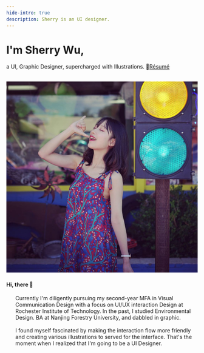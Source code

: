 ```yaml
---
hide-intro: true
description: Sherry is an UI designer.
---
```


# I'm Sherry Wu, 

a UI, Graphic Designer, supercharged with Illustrations. 
📮<a class="follow" target="_blank" href="/attach/resume.pdf">Résumé</a> 

<br>

<div class="row fit">
  <div class="col-sm-6 col-xs-12">
    <!-- first column starts from here -->
    <img src="/images/about/portrait.jpg"/>
    <!-- first column ends here -->
  </div>
  <div class="col-sm-6 col-xs-12">
    <!-- second column starts from here -->
    <h4>Hi, there 👋</h4>
    <ul>
    Currently I'm diligently pursuing my second-year MFA in Visual Communication Design with a focus on UI/UX interaction Design at Rochester Institute of Technology. In the past, I studied Environmental Design. BA at Nanjing Forestry University, and dabbled in graphic.
    <br>
    <br>
I found myself fascinated by making the interaction flow more friendly and creating various illustrations to served for the interface. That's the moment when I realized that I'm going to be a UI Designer.
    </ul>
  </div> 
</div>
    
   




